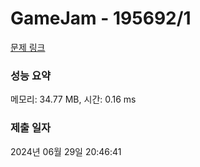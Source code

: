 # GameJam - 195692/1 

[문제 링크](https://level.goorm.io/exam/195692/gamejam/quiz/1) 

### 성능 요약

메모리: 34.77 MB, 시간: 0.16 ms

### 제출 일자

2024년 06월 29일 20:46:41

